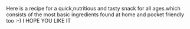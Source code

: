 Here is a recipe for a quick,nutritious and tasty snack for all ages.which consists of the most basic ingredients found at home and pocket friendly too :-)
 I HOPE YOU LIKE IT 
